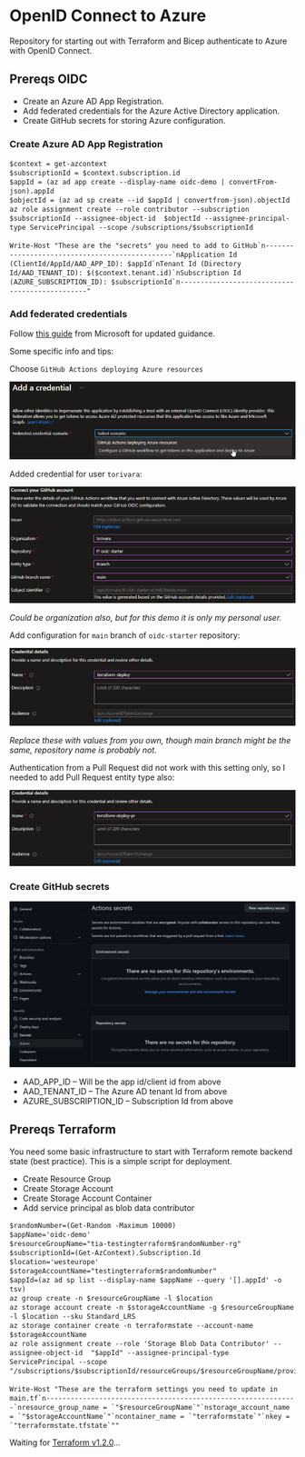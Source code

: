 # OpenID Connect to Azure

Repository for starting out with Terraform and Bicep authenticate to Azure with OpenID Connect.

## Prereqs OIDC

- Create an Azure AD App Registration.
- Add federated credentials for the Azure Active Directory application.
- Create GitHub secrets for storing Azure configuration.

### Create Azure AD App Registration

```pwsh
$context = get-azcontext
$subscriptionId = $context.subscription.id
$appId = (az ad app create --display-name oidc-demo | convertFrom-json).appId
$objectId = (az ad sp create --id $appId | convertfrom-json).objectId
az role assignment create --role contributor --subscription $subscriptionId --assignee-object-id  $objectId --assignee-principal-type ServicePrincipal --scope /subscriptions/$subscriptionId

Write-Host "These are the "secrets" you need to add to GitHub`n-----------------------------------------------`nApplication Id (ClientId/AppId/AAD_APP_ID): $appId`nTenant Id (Directory Id/AAD_TENANT_ID): $($context.tenant.id)`nSubscription Id (AZURE_SUBSCRIPTION_ID): $subscriptionId`n-----------------------------------------------"
```

### Add federated credentials

Follow [this guide](https://docs.microsoft.com/en-us/azure/developer/github/connect-from-azure?tabs=azure-portal%2Cwindows#add-federated-credentials) from Microsoft for updated guidance.

Some specific info and tips:

Choose `GitHub Actions deploying Azure resources`

![](.img/2022-05-13-13-45-43.png)

Added credential for user `torivara`:

![](.img/2022-05-13-13-46-01.png)

*Could be organization also, but for this demo it is only my personal user.*

Add configuration for `main` branch of `oidc-starter` repository:

![](.img/2022-05-13-13-46-11.png)

*Replace these with values from you own, though main branch might be the same, repository name is probably not.*

Authentication from a Pull Request did not work with this setting only, so I needed to add Pull Request entity type also:

![](.img/2022-05-13-13-47-19.png)

### Create GitHub secrets

![](.img/2022-05-13-13-44-54.png)

- AAD_APP_ID – Will be the app id/client id from above
- AAD_TENANT_ID – The Azure AD tenant Id from above
- AZURE_SUBSCRIPTION_ID – Subscription Id from above

## Prereqs Terraform

You need some basic infrastructure to start with Terraform remote backend state (best practice). This is a simple script for deployment.

- Create Resource Group
- Create Storage Account
- Create Storage Account Container
- Add service principal as blob data contributor

```pwsh
$randomNumber=(Get-Random -Maximum 10000)
$appName='oidc-demo'
$resourceGroupName="tia-testingterraform$randomNumber-rg"
$subscriptionId=(Get-AzContext).Subscription.Id
$location='westeurope'
$storageAccountName="testingterraform$randomNumber"
$appId=(az ad sp list --display-name $appName --query '[].appId' -o tsv)
az group create -n $resourceGroupName -l $location
az storage account create -n $storageAccountName -g $resourceGroupName -l $location --sku Standard_LRS
az storage container create -n terraformstate --account-name $storageAccountName
az role assignment create --role 'Storage Blob Data Contributor' --assignee-object-id  "$appId" --assignee-principal-type ServicePrincipal --scope "/subscriptions/$subscriptionId/resourceGroups/$resourceGroupName/providers/Microsoft.Storage/storageAccounts/$storageAccountName"

Write-Host "These are the terraform settings you need to update in main.tf`n--------------------------------------------------------------`nresource_group_name = `"$resourceGroupName`"`nstorage_account_name = `"$storageAccountName`"`ncontainer_name = `"terraformstate`"`nkey = `"terraformstate.tfstate`""
```

Waiting for [Terraform v1.2.0](https://github.com/hashicorp/terraform-provider-azurerm/pull/16555)...
